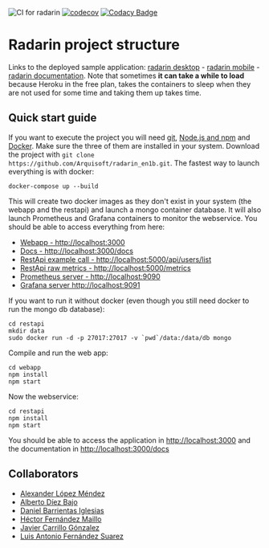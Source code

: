 ![CI for radarin](https://github.com/arquisoft/radarin_en1b/workflows/CI%20for%20radarin/badge.svg)
[![codecov](https://codecov.io/gh/Arquisoft/radarin_en1b/branch/master/graph/badge.svg?token=QJPTMUSWB4)](https://codecov.io/gh/Arquisoft/radarin_en1b)
[![Codacy Badge](https://app.codacy.com/project/badge/Grade/ac8a8ed9c2ad4bd3b2e64f005185d4fc)](https://www.codacy.com/gh/Arquisoft/radarin_en1b/dashboard?utm_source=github.com&amp;utm_medium=referral&amp;utm_content=Arquisoft/radarin_en1b&amp;utm_campaign=Badge_Grade)
# Radarin project structure
Links to the deployed sample application: [radarin desktop](https://radarinen1b.herokuapp.com/) - [radarin mobile](https://radarinen1bmobile.herokuapp.com/) - [radarin documentation](https://radarinen1bwebapp.herokuapp.com/docs). Note that sometimes **it can take a while to load** because Heroku in the free plan, takes the containers to sleep when they are not used for some time and taking them up takes time.

## Quick start guide
If you want to execute the project you will need [git](https://git-scm.com/downloads), [Node.js and npm](https://www.npmjs.com/get-npm) and [Docker](https://docs.docker.com/get-docker/). Make sure the three of them are installed in your system. Download the project with `git clone https://github.com/Arquisoft/radarin_en1b.git`. The fastest way to launch everything is with docker:
```
docker-compose up --build
```
This will create two docker images as they don't exist in your system (the webapp and the restapi) and launch a mongo container database. It will also launch Prometheus and Grafana containers to monitor the webservice. You should be able to access everything from here:
 - [Webapp - http://localhost:3000](http://localhost:3000)
 - [Docs - http://localhost:3000/docs](http://localhost:3000/docs)
 - [RestApi example call - http://localhost:5000/api/users/list](http://localhost:5000/api/users/list)
 - [RestApi raw metrics - http://localhost:5000/metrics](http://localhost:5000/metrics)
 - [Prometheus server - http://localhost:9090](http://localhost:9090)
 - [Grafana server http://localhost:9091](http://localhost:9091)
 
If you want to run it without docker (even though you still need docker to run the mongo db database):
```
cd restapi
mkdir data
sudo docker run -d -p 27017:27017 -v `pwd`/data:/data/db mongo
```
Compile and run the web app:
```
cd webapp
npm install
npm start
```
Now the webservice:
```
cd restapi
npm install
npm start
```
You should be able to access the application in [http://localhost:3000](http://localhost:3000) and the documentation in [http://localhost:3000/docs](http://localhost:3000/docs)

## Collaborators
 - [Alexander López Méndez](http://github.com/uo266499)
 - [Alberto Díez Bajo](http://github.com/uo266536)
 - [Daniel Barrientas Iglesias](https://github.com/DaniBAIG7)
 - [Héctor Fernández Maillo](http://github.com/uo271913)
 - [Javier Carrillo Gónzalez](https://github.com/uo269412)
 - [Luis Antonio Fernández Suarez](http://github.com/luisfesu)
